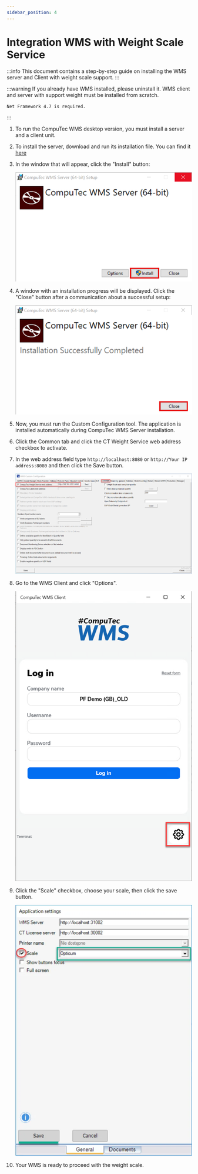 ```yaml
---
sidebar_position: 4
---
```


# Integration WMS with Weight Scale Service

:::info
    This document contains a step-by-step guide on installing the WMS server and Client with weight scale support.
:::

:::warning
    If you already have WMS installed, please uninstall it. WMS client and server with support weight must be installed from scratch.

    Net Framework 4.7 is required.
:::

1. To run the CompuTec WMS desktop version, you must install a server and a client unit.
2. To install the server, download and run its installation file. You can find it [here](https://learn.computec.one/docs/wms/releases/download/)
3. In the window that will appear, click the "Install" button:

    ![Installation](./media/integration-wms-with-weight-scale/wms-install.png)
4. A window with an installation progress will be displayed. Click the "Close" button after a communication about a successful setup:

    ![installation](./media/integration-wms-with-weight-scale/wms-close.png)
5. Now, you must run the Custom Configuration tool. The application is installed automatically during CompuTec WMS Server installation.

6. Click the Common tab and click the CT Weight Service web address checkbox to activate.
7. In the web address field type `http://localhost:8080` or `http://Your IP address:8080` and then click the Save button.

    ![Custom Configuration](./media/integration-wms-with-weight-scale/weight-service-web-address.png)
8. Go to the WMS Client and click "Options".

    ![Settings](./media/integration-wms-with-weight-scale/wms-settings.png)
9. Click the "Scale" checkbox, choose your scale, then click the save button.

    ![Settings](./media/settings-22.webp)
10. Your WMS is ready to proceed with the weight scale.
